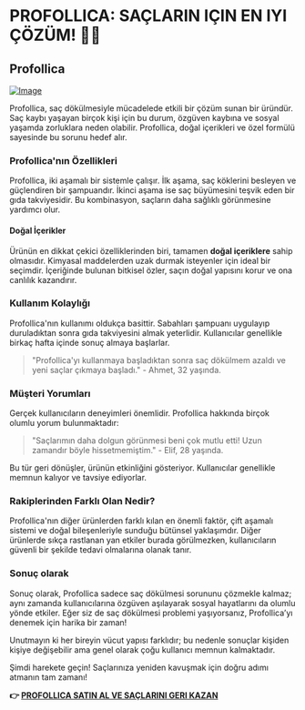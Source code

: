 # PROFOLLICA: SAÇLARIN IÇIN EN IYI ÇÖZÜM! 💪✨

## Profollica

[![Image](https://www2.sellhealth.com/2/profollica_003_468x80.gif)](https://gchaffi.com/G4LuNaQq)

Profollica, saç dökülmesiyle mücadelede etkili bir çözüm sunan bir üründür. Saç kaybı yaşayan birçok kişi için bu durum, özgüven kaybına ve sosyal yaşamda zorluklara neden olabilir. Profollica, doğal içerikleri ve özel formülü sayesinde bu sorunu hedef alır. 

### Profollica'nın Özellikleri

Profollica, iki aşamalı bir sistemle çalışır. İlk aşama, saç köklerini besleyen ve güçlendiren bir şampuandır. İkinci aşama ise saç büyümesini teşvik eden bir gıda takviyesidir. Bu kombinasyon, saçların daha sağlıklı görünmesine yardımcı olur.

#### Doğal İçerikler

Ürünün en dikkat çekici özelliklerinden biri, tamamen **doğal içeriklere** sahip olmasıdır. Kimyasal maddelerden uzak durmak isteyenler için ideal bir seçimdir. İçeriğinde bulunan bitkisel özler, saçın doğal yapısını korur ve ona canlılık kazandırır.

### Kullanım Kolaylığı

Profollica'nın kullanımı oldukça basittir. Sabahları şampuanı uygulayıp duruladıktan sonra gıda takviyesini almak yeterlidir. Kullanıcılar genellikle birkaç hafta içinde sonuç almaya başlarlar.

> "Profollica'yı kullanmaya başladıktan sonra saç dökülmem azaldı ve yeni saçlar çıkmaya başladı." - Ahmet, 32 yaşında.

### Müşteri Yorumları

Gerçek kullanıcıların deneyimleri önemlidir. Profollica hakkında birçok olumlu yorum bulunmaktadır:

> "Saçlarımın daha dolgun görünmesi beni çok mutlu etti! Uzun zamandır böyle hissetmemiştim." - Elif, 28 yaşında.

Bu tür geri dönüşler, ürünün etkinliğini gösteriyor. Kullanıcılar genellikle memnun kalıyor ve tavsiye ediyorlar.

### Rakiplerinden Farklı Olan Nedir?

Profollica'nın diğer ürünlerden farklı kılan en önemli faktör, çift aşamalı sistemi ve doğal bileşenleriyle sunduğu bütünsel yaklaşımdır. Diğer ürünlerde sıkça rastlanan yan etkiler burada görülmezken, kullanıcıların güvenli bir şekilde tedavi olmalarına olanak tanır.

### Sonuç olarak

Sonuç olarak, Profollica sadece saç dökülmesi sorununu çözmekle kalmaz; aynı zamanda kullanıcılarına özgüven aşılayarak sosyal hayatlarını da olumlu yönde etkiler. Eğer siz de saç dökülmesi problemi yaşıyorsanız, Profollica’yı denemek için harika bir zaman!

Unutmayın ki her bireyin vücut yapısı farklıdır; bu nedenle sonuçlar kişiden kişiye değişebilir ama genel olarak çoğu kullanıcı memnun kalmaktadır.

Şimdi harekete geçin! Saçlarınıza yeniden kavuşmak için doğru adımı atmanın tam zamanı!



**👉 [PROFOLLICA SATIN AL VE SAÇLARINI GERI KAZAN](https://gchaffi.com/G4LuNaQq)**